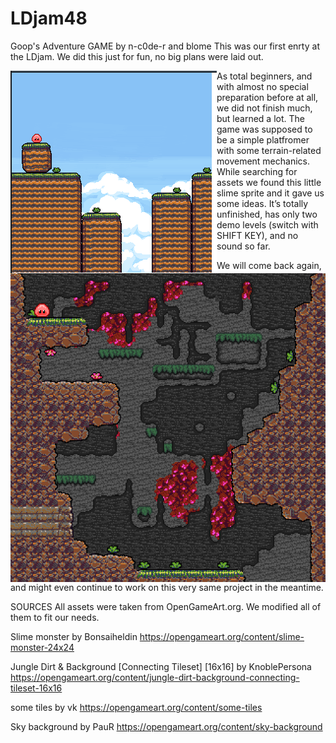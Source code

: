 # LDjam48

Goop's Adventure
GAME by n-c0de-r and blome
This was our first enrty at the LDjam. We did this just for fun, no big plans were laid out.

<img src="210426_StartLevel.png" alt="Screenshot of the startlevel." style="float: left">
<img src="210426_UndergroundLevel.png" alt="Screenshot of the second level." style="float: left">

As total beginners, and with almost no special preparation before at all, we did not finish much, but learned a lot. The game was supposed to be a simple platfromer with some terrain-related movement mechanics. While searching for assets we found this little slime sprite and it gave us some ideas. It’s totally unfinished, has only two demo levels (switch with SHIFT KEY), and no sound so far.

We will come back again, and might even continue to work on this very same project in the meantime.

SOURCES All assets were taken from OpenGameArt.org. We modified all of them to fit our needs.

Slime monster by Bonsaiheldin https://opengameart.org/content/slime-monster-24x24

Jungle Dirt & Background [Connecting Tileset] [16x16] by KnoblePersona https://opengameart.org/content/jungle-dirt-background-connecting-tileset-16x16

some tiles by vk https://opengameart.org/content/some-tiles

Sky background by PauR https://opengameart.org/content/sky-background

